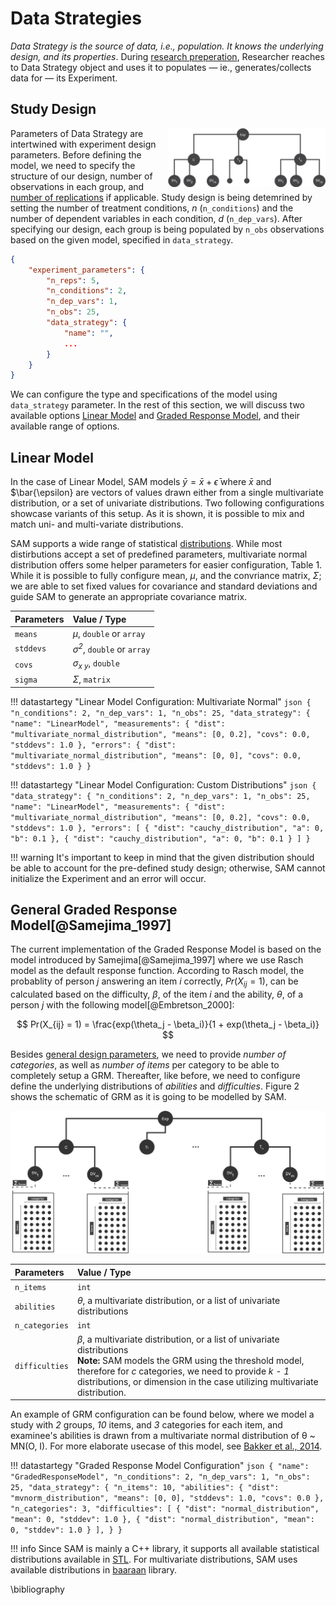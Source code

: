 # Data Strategies

*Data Strategy is the source of data, i.e., population. It knows the underlying design, and its properties*. During [research preperation](flow.md#prepare-research), Researcher reaches to Data Strategy object and uses it to populates — ie., generates/collects data for — its Experiment.

## Study Design

<picture>
  <img src="/figures/experiment-design.png" width="50%" align="right">
</picture>

Parameters of Data Strategy are intertwined with experiment design parameters. Before defining the model, we need to specify the structure of our design, number of observations in each group, and [number of replications](/decision-strategies.md#post-qrp-decision-and-replication-stage) if applicable. Study design is being detemrined by setting the number of treatment conditions, *n* (`n_conditions`) and the number of dependent variables in each condition, *d* (`n_dep_vars`). After specifying our design, each group is being populated by `n_obs` observations based on the given model, specified in `data_strategy`. 

```json hl_lines="3 4 5 6"
{
    "experiment_parameters": {
        "n_reps": 5,
        "n_conditions": 2,
        "n_dep_vars": 1,
        "n_obs": 25,
        "data_strategy": {
            "name": "",
            ...
        }
    }
}
```

We can configure the type and specifications of the model using `data_strategy` parameter. In the rest of this section, we will discuss two available options [Linear Model](/data-strategies.md#linear-model) and [Graded Response Model](/data-strategies.md#graded-response-model), and their available range of options.

<!--
| **Parameters** | **Value** / **Type** |
|:---------------|:---------------------|
| `n_conditions` | n<sub>c</sub>, `int` |
| `n_dep_vars`   | n<sub>d</sub>, `int` |
| `n_obs`        | n<sub>o</sub>, `int` |
| `n_reps`       | n<sub>r</sub>, `int` |
-->

<!-- Since Data Strategy is aware of all the underlying models, parameters and distributions, it is capale of providing data at any points during the simulation.  -->

<!-- As mentioned, methods like [optional stopping](/hacking-strategies.md#hacking-strategies-optional-stopping) needs to add new data points to the already existing measurements. Requiring data strategies to produce *new* data points helps with implementation of such hacking strategies. -->

## Linear Model

In the case of Linear Model, SAM models $\bar{y} = \bar{x} + \bar{\epsilon}$ where $\bar{x}$ and $\bar{\epsilon} are  vectors of values drawn either from a single multivariate distribution, or a set of univariate distributions. Two following configurations showcase variants of this setup. As it is shown, it is possible to mix and match uni- and multi-variate distributions.

SAM supports a wide range of statistical [distributions](/distributions.md). While most distirbutions accept a set of predefined parameters, multivariate normal distribution offers some helper parameters for easier configuration, Table 1. While it is possible to fully configure mean, *μ*, and the convriance matrix, *Σ*; we are able to set fixed values for covariance and standard deviations and guide SAM to generate an appropriate covariance matrix.

| **Parameters** | **Value** / **Type**                 |
|:---------------|:-------------------------------------|
| `means`        | *μ*, `double` or `array`             |
| `stddevs`      | *σ<sup>2</sup>*, `double` or `array` |
| `covs`         | *σ<sub>x y</sub>*, `double`          |
| `sigma`        | *Σ*, `matrix`                        |

!!! datastartegy "Linear Model Configuration: Multivariate Normal"
    ```json
    {
    "n_conditions": 2,
    "n_dep_vars": 1,
    "n_obs": 25,
    "data_strategy": {
        "name": "LinearModel",
        "measurements": {
            "dist": "multivariate_normal_distribution",
            "means": [0, 0.2],
            "covs": 0.0,
            "stddevs": 1.0
        },
        "errors": {
            "dist": "multivariate_normal_distribution",
            "means": [0, 0],
            "covs": 0.0,
            "stddevs": 1.0
        }
    }
    ```


!!! datastartegy "Linear Model Configuration: Custom Distributions"
    ```json
    {
    "data_strategy": {
        "n_conditions": 2,
        "n_dep_vars": 1,
        "n_obs": 25,
        "name": "LinearModel",
        "measurements": {
            "dist": "multivariate_normal_distribution",
            "means": [0, 0.2],
            "covs": 0.0,
            "stddevs": 1.0
        },
        "errors": [
            {
                "dist": "cauchy_distribution",
                "a": 0,
                "b": 0.1
            },
            {
                "dist": "cauchy_distribution",
                "a": 0,
                "b": 0.1
            }
        ]
    }
    ```

!!! warning
    It's important to keep in mind that the given distribution should be able to account for the pre-defined study design; otherwise, SAM cannot initialize the Experiment and an error will occur.



## General Graded Response Model[@Samejima_1997]

The current implementation of the Graded Response Model is based on the model introduced by Samejima[@Samejima_1997] where we use Rasch model as the default response function. According to Rasch model, the probablity of person $j$ answering an item $i$ correctly, $Pr(X_{ij} = 1)$, can be calculated based on the difficulty, $\beta$, of the item $i$ and the ability, $\theta$, of a person $j$ with the following model[@Embretson_2000]:

$$ Pr(X_{ij} = 1) = \frac{exp(\theta_j - \beta_i)}{1 + exp(\theta_j - \beta_i)} $$

Besides [general design parameters](/data-strategies.md#study-design), we need to provide *number of categories*, as well as *number of items* per category to be able to completely setup a GRM. Thereafter, like before, we need to configure define the underlying distributions of *abilities* and *difficulties*. Figure 2 shows the schematic of GRM as it is going to be modelled by SAM. 

![General Graded Response Model](/figures/Data_Strategy_GRM.png)

| **Parameters** | **Value** / **Type**     |
|:---------------|:-------------------------|
| `n_items`      | `int`                    |
| `abilities`    | *θ*, a multivariate distribution, or a list of univariate distributions |
| `n_categories` | `int`                    |
| `difficulties` | *β*, a multivariate distribution, or a list of univariate distributions<br>**Note:** SAM models the GRM using the threshold model, therefore for *c* categories, we need to provide *k - 1* distributions, or dimension in the case utilizing multivariate distribution. |

An example of GRM configuration can be found below, where we model a study with *2* groups, *10* items, and *3* categories for each item, and examinee's abilities is drawn from a multivariate normal distribution of θ ~ MN(O, I). For more elaborate usecase of this model, see [Bakker et al., 2014](/examples/bakker_et_al_2014.md).

!!! datastartegy "Graded Response Model Configuration"
    ```json
    {
        "name": "GradedResponseModel",
        "n_conditions": 2,
        "n_dep_vars": 1,
        "n_obs": 25,
        "data_strategy": {
            "n_items": 10,
            "abilities": {
                "dist": "mvnorm_distribution",
                "means": [0, 0],
                "stddevs": 1.0,
                "covs": 0.0
            },
            "n_categories": 3,
            "difficulties": [
                {
                    "dist": "normal_distribution",
                    "mean": 0,
                    "stddev": 1.0
                },
                {
                    "dist": "normal_distribution",
                    "mean": 0,
                    "stddev": 1.0
                }
            ],
        }
    }
    ```


!!! info 
    Since SAM is mainly a C++ library, it supports all available statistical distributions available in [STL](https://en.cppreference.com/w/cpp/numeric/random). For multivariate distributions, SAM uses available distributions in [baaraan](/baaraan.md) library.

\bibliography